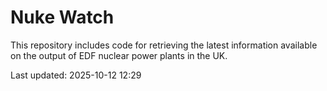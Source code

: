 # Nuke Watch

This repository includes code for retrieving the latest information available on the output of EDF nuclear power plants in the UK.

Last updated: 2025-10-12 12:29